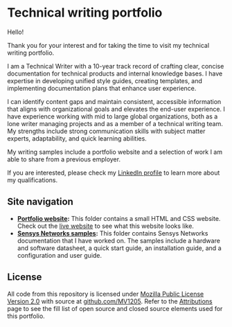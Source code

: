 # Technical writing portfolio
Hello!

Thank you for your interest and for taking the time to visit my technical writing portfolio.

I am a Technical Writer with a 10-year track record of crafting clear, concise documentation for technical products and internal knowledge bases. I have expertise in developing unified style guides, creating templates, and implementing documentation plans that enhance user experience. 

I can identify content gaps and maintain consistent, accessible information that aligns with organizational goals and elevates the end-user experience. I have experience working with mid to large global organizations, both as a lone writer managing projects and as a member of a technical writing team. My strengths include strong communication skills with subject matter experts, adaptability, and quick learning abilities. 

My writing samples include a portfolio website and a selection of work I am able to share from a previous employer.

If you are interested, please check my [LinkedIn profile](https://www.linkedin.com/in/meganvalen/) to learn more about my qualifications.

## Site navigation
* **[Portfolio website](https://github.com/MV1205/Technical-writing-portfolio/tree/main/Portfolio):** This folder contains a small HTML and CSS website. Check out the [live website](https://meganvalenzuela.com/) to see what this website looks like.
* **[Sensys Networks samples](https://github.com/MV1205/Technical-writing-portfolio/tree/main/Sensys%20Networks%20examples):** This folder contains Sensys Networks documentation that I have worked on. The samples include a hardware and software datasheet, a quick start guide, an installation guide, and a configuration and user guide. 

## License
All code from this repository is licensed under [Mozilla Public License Version 2.0](https://www.mozilla.org/en-US/MPL/2.0/) with source at [github.com/MV1205](https://github.com/MV1205/Technical-writing-portfolio). Refer to the [Attributions](https://github.com/MV1205/Technical-writing-portfolio/blob/main/ATTRIBUTIONS) page to see the fill list of open source and closed source elements used for this portfolio.
